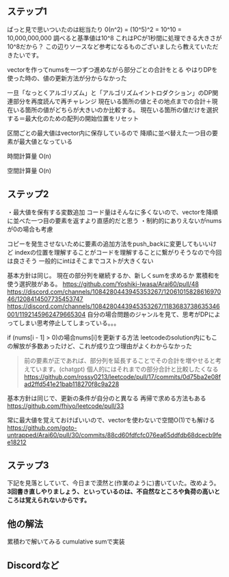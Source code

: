 ## ステップ1
ぱっと見で思いついたのは総当たり
0(n^2) = (10^5)^2 = 10^10 = 10,000,000,000
調べると基準値は10^8 これはPCが1秒間に処理できる大きさが10^8だから？
この辺りソースなど参考になるものございましたら教えていただきたいです。

vectorを作ってnumsを一つずつ進めながら部分ごとの合計をとる
やはりDPを使った時の、値の更新方法が分からなかった

一旦「なっとくアルゴリズム」と「アルゴリズムイントロダクション」のDP関連部分を再度読んで再チャレンジ
現在いる箇所の値とその地点までの合計＋現在いる箇所の値がどちらが大きいのか比較する。
現在いる箇所の値だけを選択する＝最大化のための配列の開始位置をリセット

区間ごとの最大値はvector内に保存しているので
降順に並べ替えた一つ目の要素が最大値となっている

時間計算量
O(n)

空間計算量
O(n)

## ステップ2
・最大値を保有する変数追加
  コード量はそんなに多くないので、vectorを降順に並べた一つ目の要素を返すより直感的だと思う
・制約的にありえないがnumsが0の場合も考慮

  コピーを発生させないために要素の追加方法をpush_backに変更してもいいけど
  indexの位置を理解することがコードを理解することに繋がりそうなので今回は良さそう
  一般的にintはそこまでコストが大きくない

基本方針は同じ。
現在の部分列を継続するか、新しくsumを求めるか
累積和を使う選択肢がある。
https://github.com/Yoshiki-Iwasa/Arai60/pull/48
https://discord.com/channels/1084280443945353267/1206101582861697046/1208414507735453747
https://discord.com/channels/1084280443945353267/1183683738635346001/1192145962479665304
自分の場合問題のジャンルを見て、思考がDPによってしまい思考停止してしまっている。。。

if (nums[i - 1] > 0)の場合nums[i]を更新する方法
leetcodeのsolution内にもこの解放が多数あったけど、これが成り立つ理由がよくわからなかった
>前の要素が正であれば、部分列を延長することでその合計を増やせると考えています。(chatgpt)
個人的にはそれまでの部分合計と比較したくなる
https://github.com/rossy0213/leetcode/pull/17/commits/0d75ba2e08fad2ffd541e21bab118270f8c9a228

基本方針は同じで、更新の条件が自分のと異なる
再帰で求める方法もある
https://github.com/fhiyo/leetcode/pull/33

常に最大値を覚えておけばいいので、vectorを使わないで空間O(1)でも解ける
https://github.com/goto-untrapped/Arai60/pull/30/commits/88cd60fdfcfc076ea65ddfdb68dcecb9fee18212

## ステップ3
下記を見落としていて、今日まで漠然と(作業のように)書いていた。改めよう。
**3回書き直しやりましょう、といっているのは、不自然なところや負荷の高いところは覚えられないからです。**

## 他の解法
累積わで解いてみる
cumulative sumで実装


## Discordなど

